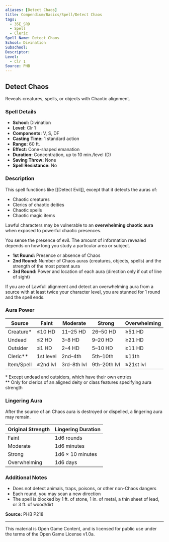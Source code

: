 ```yaml
---
aliases: [Detect Chaos]
title: Compendium/Basics/Spell/Detect Chaos
tags:
  - 35E_SRD
  - Spell
  - Cleric
Spell Name: Detect Chaos
School: Divination
Subschool: 
Descriptor: 
Level:
  - Clr 1
Source: PHB
---
```


## Detect Chaos

Reveals creatures, spells, or objects with Chaotic alignment.

### Spell Details

- **School:** Divination  
- **Level:** Clr 1  
- **Components:** V, S, DF  
- **Casting Time:** 1 standard action  
- **Range:** 60 ft.  
- **Effect:** Cone-shaped emanation  
- **Duration:** Concentration, up to 10 min./level (D)  
- **Saving Throw:** None  
- **Spell Resistance:** No  

### Description

This spell functions like [[Detect Evil]], except that it detects the auras of:

- Chaotic creatures  
- Clerics of chaotic deities  
- Chaotic spells  
- Chaotic magic items  

Lawful characters may be vulnerable to an **overwhelming chaotic aura** when exposed to powerful chaotic presences.

You sense the presence of evil. The amount of information revealed depends on how long you study a particular area or subject.

- **1st Round:** Presence or absence of Chaos  
- **2nd Round:** Number of Chaos auras (creatures, objects, spells) and the strength of the most potent aura  
- **3rd Round:** Power and location of each aura (direction only if out of line of sight)

If you are of Lawfull alignment and detect an overwhelming aura from a source with at least twice your character level, you are stunned for 1 round and the spell ends.

### Aura Power

| Source     | Faint       | Moderate     | Strong       | Overwhelming |
|------------|-------------|--------------|--------------|--------------|
| Creature*  | ≤10 HD      | 11–25 HD     | 26–50 HD     | ≥51 HD       |
| Undead     | ≤2 HD       | 3–8 HD       | 9–20 HD      | ≥21 HD       |
| Outsider   | ≤1 HD       | 2–4 HD       | 5–10 HD      | ≥11 HD       |
| Cleric**   | 1st level   | 2nd–4th      | 5th–10th     | ≥11th        |
| Item/Spell | ≤2nd lvl    | 3rd–8th lvl  | 9th–20th lvl | ≥21st lvl    |

\* Except undead and outsiders, which have their own entries  
\** Only for clerics of an aligned deity or class features specifying aura strength

### Lingering Aura

After the source of an Chaos aura is destroyed or dispelled, a lingering aura may remain.

| Original Strength | Lingering Duration     |
|-------------------|------------------------|
| Faint             | 1d6 rounds             |
| Moderate          | 1d6 minutes            |
| Strong            | 1d6 × 10 minutes       |
| Overwhelming      | 1d6 days               |

### Additional Notes

- Does not detect animals, traps, poisons, or other non-Chaos dangers  
- Each round, you may scan a new direction  
- The spell is blocked by 1 ft. of stone, 1 in. of metal, a thin sheet of lead, or 3 ft. of wood/dirt


**Source:** PHB P218

---

This material is Open Game Content, and is licensed for public use under  
the terms of the Open Game License v1.0a.
